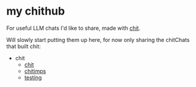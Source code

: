 # my chithub

For useful LLM chats I'd like to share, made with [chit](https://github.com/abhimanyupallavisudhir/chit).

Will slowly start putting them up here, for now only sharing the chitChats that built chit:

- chit
  - [chit](chit/chit)
  - [chitimps](chit/chitimps)
  - [testing](chit/testing)